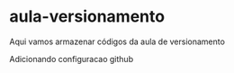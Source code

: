 # aula-versionamento
Aqui vamos armazenar códigos da aula de versionamento

Adicionando configuracao github